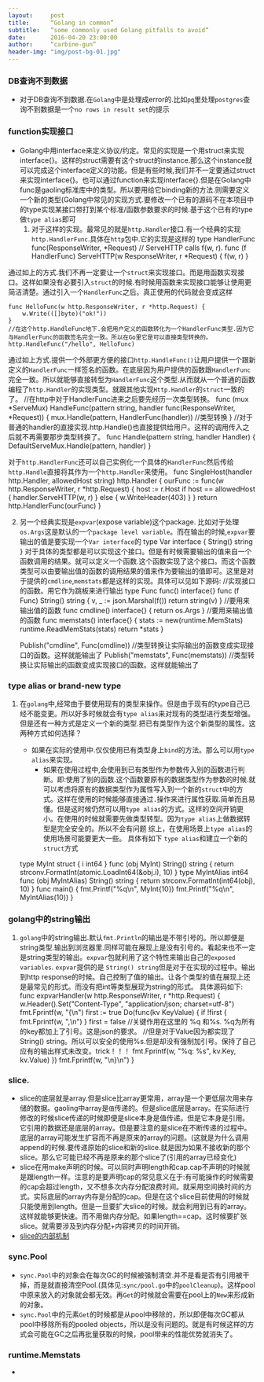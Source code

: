 ```yaml
---
layout:     post
title:      “Golang in common”
subtitle:   “some commonly used Golang pitfalls to avoid“
date:       2016-04-20 23:00:00
author:     “carbine-gun”
header-img: "img/post-bg-01.jpg"
---
```

### DB查询不到数据
- 对于DB查询不到数据.在`Golang`中是处理成error的.比如`pq`里处理`postgres`查询不到数据是一个`no rows in result set`的提示
### function实现接口
- Golang中用interface来定义协议/约定。常见的实现是一个用struct来实现interface{}。这样的struct需要有这个struct的instance.那么这个instance就可以完成这个interface定义的功能。但是有些时候,我们并不一定要通过struct来实现interface{}。也可以通过function来实现interface{}.但是在Golang中func是gaoling标准库中的类型。所以要用给它binding新的方法.则需要定义一个新的类型(Golang中常见的实现方式.要修改一个已有的源码不在本项目中的type实现某接口带打到某个标准/函数参数要求的时候.基于这个已有的type做`type alias`即可
	1. 对于这样的实现。最常见的就是`http.Handler`接口.有一个经典的实现`http.HandlerFunc`.具体在`http`包中.它的实现是这样的
	type HandlerFunc func(ResponseWriter, \*Request)
	// ServeHTTP calls f(w, r).
	func (f HandlerFunc) ServeHTTP(w ResponseWriter, r  \*Request) {
		f(w, r)
	}

通过如上的方式.我们不再一定要让一个`struct`来实现接口。而是用函数实现接口。这样如果没有必要引入`struct`的时候.有时候用函数来实现接口能够让使用更简洁清楚。通过引入一个`HandlerFunc`之后。真正使用的代码就会变成这样

	func HelloFunc(w http.ResponseWriter, r *http.Request) {
	    w.Write(([]byte)("ok!"))
	}
	//在这个http.HandleFunc地下.会把用户定义的函数转化为一个HandlerFunc类型.因为它与HandlerFunc的函数签名完全一致。所以在Go里它是可以直接类型转换的。
	http.HandleFunc("/hello", HelloFunc) 

通过如上方式.提供一个外部更方便的接口`http.HandleFunc()`让用户提供一个跟新定义的`HandlerFunc`一样签名的函数。在底层因为用户提供的函数跟`HandlerFunc`完全一致。所以就能够直接转型为`HandlerFunc`这个类型.从而就从一个普通的函数编程了`http.Handler`的实现类型。就跟其他实现`Http.Handler`的`struct`一致的了。
	//在http中对于HandlerFunc进来之后要先经历一次类型转换。
	func (mux *ServeMux) HandleFunc(pattern string, handler func(ResponseWriter, *Request)) {
	    mux.Handle(pattern, HandlerFunc(handler)) //类型转换
	}
	//对于普通的handler的直接实现.http.Handle()也直接提供给用户。这样的调用传入之后就不再需要那步类型转换了。
	func Handle(pattern string, handler Handler) { DefaultServeMux.Handle(pattern, handler) }

 对于`http.HandlerFunc`还可以自己实例化一个具体的`HandlerFunc`然后传给`http.Handle`直接将其作为一个`http.Handler`来使用。
	func SingleHost(handler http.Handler, allowedHost string) http.Handler {
	    ourFunc := func(w http.ResponseWriter, r *http.Request) {
	        host := r.Host
	        if host == allowedHost {
	            handler.ServeHTTP(w, r)
	        } else {
	            w.WriteHeader(403)
	        }
	    }
	    return http.HandlerFunc(ourFunc)
	}

2. 另一个经典实现是`expvar`(expose variable)这个package.
	比如对于处理`os.Args`这是默认的一个`package level variable`。而在输出的时候,`expvar`要输出的值是要实现一个`Var interface`的
	type Var interface {
	String() string
	}
对于具体的类型都是可以实现这个接口。但是有时候需要输出的值来自一个函数调用的结果。就可以定义一个函数.这个函数实现了这个接口。而这个函数类型可以由要输出值的函数的调用结果的值来作为要输出的值即可。这里是对于提供的`cmdline`,`memstats`都是这样的实现。具体可以见如下源码:
	//实现接口的函数。用它作为跳板来进行输出
	type Func func() interface{} 
	func (f Func) String() string {
	    v, _ := json.Marshal(f())
	    return string(v)
	}
	//要用来输出值的函数
	func cmdline() interface{} {
	    return os.Args
	}
	//要用来输出值的函数
	func memstats() interface{} {
	    stats := new(runtime.MemStats)
	    runtime.ReadMemStats(stats)
	    return *stats
	}
	
	Publish("cmdline", Func(cmdline)) //类型转换让实际输出的函数变成实现接口的函数。这样就能输出了
	Publish("memstats", Func(memstats)) //类型转换让实际输出的函数变成实现接口的函数。这样就能输出了
### type alias or brand-new type
1. 在`golang`中,经常由于要使用现有的类型来操作。但是由于现有的type自己已经不能变更。所以好多时候就会有`type alias`来对现有的类型进行类型增强。但是还有一种方式是定义一个新的类型.把已有类型作为这个新类型的属性。这两种方式如何选择？
	- 如果在实际的使用中.仅仅使用已有类型身上`bind`的方法。那么可以用`type alias`来实现。
		- 如果在使用过程中,会使用到已有类型作为参数传入别的函数进行判断。即:使用了别的函数.这个函数要原有的数据类型作为参数的时候.就可以考虑将原有的数据类型作为属性写入到一个新的`struct`中的方式。这样在使用的时候能够直接通过`.`操作来进行属性获取.简单而且易懂。但是这时候仍然可以用`type alias`的方式。这样的空间开销更小。在使用的时候就需要先做类型转型。因为`type alias`上做数据转型是完全安全的。所以不会有问题
	综上，在使用场景上`type alias`的使用场景可能要更大一些。
	具体有如下 `type alias`和建立一个新的`struct`方式
	  
	type MyInt struct {
	i int64
	}
	func (obj MyInt) String() string {
	return strconv.FormatInt(atomic.LoadInt64(&obj.i), 10)
	}
	type MyIntAlias int64
	func (obj MyIntAlias) String() string {
	return strconv.FormatInt(int64(obj), 10)
	} 
	func main() {
	fmt.Printf("%q\n", MyInt{10})
	fmt.Printf("%q\n", MyIntAlias(10))
	}
	 
### golang中的string输出
1. `golang`中的string输出.默认`fmt.Println`的输出是不带引号的。所以即便是string类型.输出到浏览器里.同样可能在展现上是没有引号的。看起来也不一定是string类型的输出。`expvar`包就利用了这个特性来输出自己的`exposed variables`. `expvar`提供的是 `String() string`但是对于在实现的过程中。输出到http response的时候。自己控制了值的输出。让各个类型的值在展现上还是最常见的形式。而没有把int等类型展现为string的形式。
具体源码如下:
	func expvarHandler(w http.ResponseWriter, r *http.Request) {
	w.Header().Set("Content-Type", "application/json; charset=utf-8")
	fmt.Fprintf(w, "{\n")
	first := true
	Do(func(kv KeyValue) {
	if !first {
	       fmt.Fprintf(w, ",\n")
	 }
	 first = false
	//关键作用在这里的 %q 和%s. %q为所有的key都加上了引号。这是json的要求。
	//但是对于Value因为都实现了String() string。所以可以安全的使用%s.但是却没有强制加引号。保持了自己应有的输出样式未改变。trick！！！
	fmt.Fprintf(w, "%q: %s", kv.Key, kv.Value)
	})
	fmt.Fprintf(w, "\n}\n")
	}

### slice.
   - slice的底层就是array.但是slice比array更常用，array是一个更低层次用来存储的数据。gaoling中array是`值`传递的。但是slice底层是array。在实际进行修改的时候slice传递的时候即便是slice本身是值传递。但是它本身是引用。它引用的数据还是底层的array。但是要注意的是slice在不断传递的过程中。底层的array可能发生扩容而不再是原来的array的问题。(这就是为什么调用append的时候.要传递原始的slice和新的slice.就是因为如果不接收新的那个slice。那么它可能已经不再是原来的那个slice了(引用的array已经变化)
-  slice在用make声明的时候。可以同时声明length和cap.cap不声明的时候就是跟length一样。注意的是要声明cap的常见意义在于:有可能操作的时候需要的cap会超过length，又不想多次内存分配浪费时间。就采用空间换时间的方式。实际底层的array内存是分配的cap。但是在这个slice目前使用的时候就只能使用到length。但是一旦要扩大slice的时候。就会利用到已有的array。这样就能够更快速。而不用做内存分配。如果length==cap。这时候要扩张slice。就需要涉及到内存分配+内容拷贝的时间开销。
-  [slice的内部机制][1]
### sync.Pool
- `sync.Pool`中的对象会在每次GC的时候被强制清空.并不是看是否有引用被干掉，而是就直接清空Pool.(具体见:`sync/pool.go`中的`poolCleanup`)。这样pool中原来放入的对象就会都无效。再`Get`的时候就会需要在pool上的`New`来形成新的对象。
- `sync.Pool`中的元素`Get`的时候都是从pool中移除的，所以即便每次GC都从pool中移除所有的pooled objects，所以是没有问题的。就是有时候这样的方式会可能在GC之后再批量获取的时候，pool带来的性能优势就消失了。
### runtime.Memstats
- 

[1]:	http://blog.golang.org/go-slices-usage-and-internals